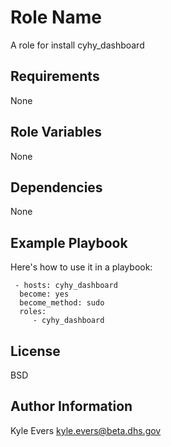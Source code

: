 Role Name
=========

A role for install cyhy_dashboard

Requirements
------------

None

Role Variables
--------------

None

Dependencies
------------

None

Example Playbook
----------------

Here's how to use it in a playbook:

     - hosts: cyhy_dashboard
      become: yes
      become_method: sudo
      roles:
         - cyhy_dashboard
License
-------

BSD

Author Information
------------------

Kyle Evers <kyle.evers@beta.dhs.gov>
